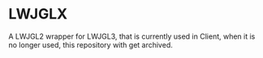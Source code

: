 # LWJGLX
A LWJGL2 wrapper for LWJGL3, that is currently used in Client, when it is no longer used, this repository with get archived. 

